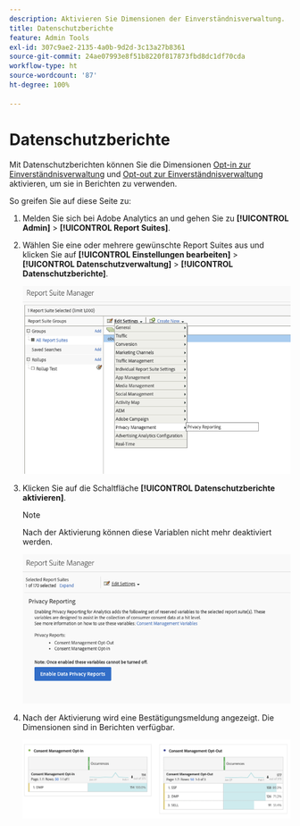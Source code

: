 ```yaml
---
description: Aktivieren Sie Dimensionen der Einverständnisverwaltung.
title: Datenschutzberichte
feature: Admin Tools
exl-id: 307c9ae2-2135-4a0b-9d2d-3c13a27b8361
source-git-commit: 24ae07993e8f51b8220f817873fbd8dc1df70cda
workflow-type: ht
source-wordcount: '87'
ht-degree: 100%

---
```


# Datenschutzberichte

Mit Datenschutzberichten können Sie die Dimensionen [Opt-in zur Einverständnisverwaltung](/help/components/dimensions/cm-opt-in.md) und [Opt-out zur Einverständnisverwaltung](/help/components/dimensions/cm-opt-out.md) aktivieren, um sie in Berichten zu verwenden.

So greifen Sie auf diese Seite zu:

1. Melden Sie sich bei Adobe Analytics an und gehen Sie zu **[!UICONTROL Admin]** > **[!UICONTROL Report Suites]**.
1. Wählen Sie eine oder mehrere gewünschte Report Suites aus und klicken Sie auf **[!UICONTROL Einstellungen bearbeiten]** > **[!UICONTROL Datenschutzverwaltung]** > **[!UICONTROL Datenschutzberichte]**.

   ![Bearbeiten von Einstellungen](assets/rsm-privacy-select.png)

1. Klicken Sie auf die Schaltfläche **[!UICONTROL Datenschutzberichte aktivieren]**.

   >[!NOTE]
   >
   >Nach der Aktivierung können diese Variablen nicht mehr deaktiviert werden.

   ![Aktivieren](assets/rsm-privacy-enable.png)

1. Nach der Aktivierung wird eine Bestätigungsmeldung angezeigt. Die Dimensionen sind in Berichten verfügbar.

   ![Bericht](assets/consent-management.png)
